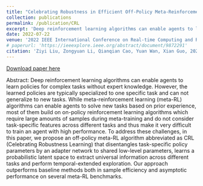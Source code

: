 ```yaml
---
title: "Celebrating Robustness in Efficient Off-Policy Meta-Reinforcement Learning"
collection: publications
permalink: /publication/CRL
excerpt: 'Deep reinforcement learning algorithms can enable agents to learn policies for complex tasks without expert knowledge. However, the learned policies are typically specialized to one specific task and can not generalize to new tasks. While meta-reinforcement learning (meta-RL) algorithms can enable agents to solve new tasks based on prior experience, most of them build on on-policy reinforcement learning algorithms which require large amounts of samples during meta-training and do not consider task-specific features across different tasks and thus make it very difficult to train an agent with high performance. To address these challenges, in this paper, we propose an off-policy meta-RL algorithm abbreviated as CRL (Celebrating Robustness Learning) that disentangles task-specific policy parameters by an adapter network to shared low-level parameters, learns a probabilistic latent space to extract universal information across different tasks and perform temporal-extended exploration. Our approach outperforms baseline methods both in sample efficiency and asymptotic performance on several meta-RL benchmarks.'
date: 2022-07-22
venue: '2022 IEEE International Conference on Real-time Computing and Robotics (RCAR)'
# paperurl: 'https://ieeexplore.ieee.org/abstract/document/9872291'
citation: 'Ziyi Liu, Zongyuan Li, Qianqian Cao, Yuan Wan, Xian Guo, 2022 in RCAR.'
---
```


[Download paper here](https://ieeexplore.ieee.org/abstract/document/9872291)

Abstract: Deep reinforcement learning algorithms can enable agents to learn policies for complex tasks without expert knowledge. However, the learned policies are typically specialized to one specific task and can not generalize to new tasks. While meta-reinforcement learning (meta-RL) algorithms can enable agents to solve new tasks based on prior experience, most of them build on on-policy reinforcement learning algorithms which require large amounts of samples during meta-training and do not consider task-specific features across different tasks and thus make it very difficult to train an agent with high performance. To address these challenges, in this paper, we propose an off-policy meta-RL algorithm abbreviated as CRL (Celebrating Robustness Learning) that disentangles task-specific policy parameters by an adapter network to shared low-level parameters, learns a probabilistic latent space to extract universal information across different tasks and perform temporal-extended exploration. Our approach outperforms baseline methods both in sample efficiency and asymptotic performance on several meta-RL benchmarks.


